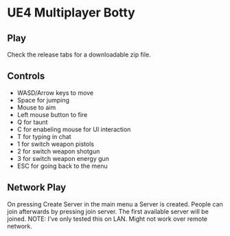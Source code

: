 # UE4 Multiplayer Botty

## Play
Check the release tabs for a downloadable zip file.

## Controls

- WASD/Arrow keys to move
- Space for jumping
- Mouse to aim
- Left mouse button to fire
- Q for taunt 
- C for enabeling mouse for UI interaction
- T for typing in chat
- 1 for switch weapon pistols
- 2 for switch weapon shotgun
- 3 for switch weapon energy gun
- ESC for going back to the menu

## Network Play

On pressing Create Server in the main menu a Server is created. People can join afterwards by pressing join server. The first available server will be joined. 
NOTE: I've only tested this on LAN. Might not work over remote network. 
